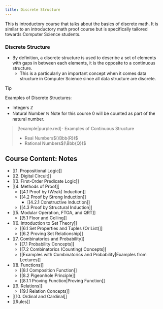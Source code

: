 ```yaml
---
title: Discrete Structure
---
```



This is introductory course that talks about the basics of discrete math.
It is similar to an introductory math proof course but is specifically tailored towards Computer Science students.

### Discrete Structure

- By definition, a discrete structure is used to describe a set of elements with gaps in between each elements, it is the opposite to a continuous structure.
  - This is a particularly an important concept when it comes data structure in Computer Science since all data structure are discrete.
  
> [!TIP]
>
> Examples of Discrete Structures: 
>
> - Integers $\mathbb {Z}$
> - Natural Number $\mathbb {N}$ Note for this course 0 will be counted as part of the natural number.


>[!example|purple.red]- Examples of Continuous Structure
>
>- Real Numbers$(\Bbb{R})$
>- Rational Numbers$(\Bbb{Q})$
>
## Course Content: Notes

- [[1. Propositional Logic]]
- [[2. Digital Circuit]]
- [[3. First-Order Predicate Logic]]
- [[4. Methods of Proof]]
  - [[4.1 Proof by (Weak) Induction]]
  - [[4.2 Proof by Strong Induction]]
    - [[4.2.1 Constructive Induction]]
  - [[4.3 Proof by Structural Induction]]
- [[5. Modular Operation, FTOA, and QRT]]
  - [[5.1 Floor and Ceiling]]
- [[6. Introduction to Set Theory]]
  - [[6.1 Set Properties and Tuples (Or List)]]
  - [[6.2 Proving Set Relationship]]
- [[7. Combinatorics and Probability]]
  - [[7.1 Probability Concepts]]
  - [[7.2 Combinatorics (Counting) Concepts]]
  - [[Examples with Combinatorics and Probability|Examples from Lectures]]
- [[8. Functions]]
  - [[8.1 Composition Function]]
  - [[8.2 Pigeonhole Principle]]
  - [[8.1.1 Proving Function|Proving Function]]
- [[9. Relations]]
  - [[9.1 Relation Concepts]]
- [[10. Ordinal and Cardinal]]
- [[Rules]]
